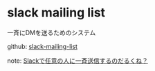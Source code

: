 # slack mailing list

一斉にDMを送るためのシステム

github: [slack-mailing-list](https://github.com/CA19Creators/slack-mailing-list)

note: [Slackで任意の人に一斉送信するのだるくね？](https://note.mu/konojunya/n/n710d461c87d2)
